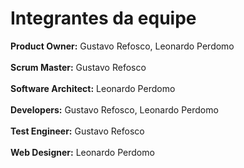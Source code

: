 # Integrantes da equipe #

**Product Owner:** Gustavo Refosco, Leonardo Perdomo
<br></br>
**Scrum Master:** Gustavo Refosco
<br></br>
**Software Architect:** Leonardo Perdomo
<br></br>
**Developers:** Gustavo Refosco, Leonardo Perdomo
<br></br>
**Test Engineer:** Gustavo Refosco
<br></br>
**Web Designer:** Leonardo Perdomo